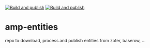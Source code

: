 [![Build and publish](https://github.com/Auden-Musulin-Papers/amp-entities/actions/workflows/dump_baserow.yml/badge.svg)](https://github.com/Auden-Musulin-Papers/amp-entities/actions/workflows/dump_baserow.yml) [![Build and publish](https://github.com/Auden-Musulin-Papers/amp-entities/actions/workflows/enrich_baserow.yml/badge.svg)](https://github.com/Auden-Musulin-Papers/amp-entities/actions/workflows/enrich_baserow.yml)

# amp-entities
repo to download, process and publish entities from zoter, baserow, ...
